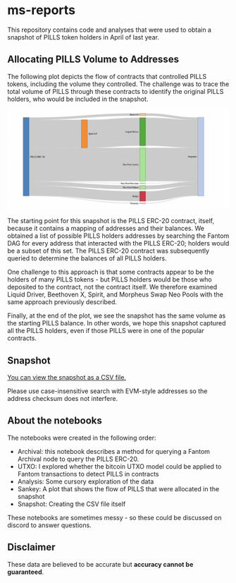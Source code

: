 # ms-reports

This repository contains code and analyses that were used to obtain a snapshot of PILLS token holders in April of last year.

## Allocating PILLS Volume to Addresses

The following plot depicts the flow of contracts that controlled PILLS tokens, including the volume they controlled.
The challenge was to trace the total volume of PILLS through these contracts to identify the original PILLS holders, who would be included in the snapshot.

![Sankey Volume Trace](pills-sankey.png)

The starting point for this snapshot is the PILLS ERC-20 contract, itself, because it contains a mapping of addresses and their balances.
We obtained a list of possible PILLS holders addresses by searching the Fantom DAG for every address that interacted with the PILLS ERC-20; holders would be a subset of this set.
The PILLS ERC-20 contract was subsequently queried to determine the balances of all PILLS holders.

One challenge to this approach is that some contracts appear to be the holders of many PILLS tokens - but PILLS holders would be those who deposited to the contract, not the contract itself.
We therefore examined Liquid Driver, Beethoven X, Spirit, and Morpheus Swap Neo Pools with the same approach previously described.

Finally, at the end of the plot, we see the snapshot has the same volume as the starting PILLS balance.
In other words, we hope this snapshot captured all the PILLS holders, even if those PILLS were in one of the popular contracts.

## Snapshot

[You can view the snapshot as a CSV file.](pills-snapshot.csv)

Please use case-insensitive search with EVM-style addresses so the address checksum does not interfere.

## About the notebooks

The notebooks were created in the following order:

- Archival: this notebook describes a method for querying a Fantom Archival node to query the PILLS ERC-20.
- UTXO: I explored whether the bitcoin UTXO model could be applied to Fantom transactions to detect PILLS in contracts
- Analysis: Some cursory exploration of the data
- Sankey: A plot that shows the flow of PILLS that were allocated in the snapshot
- Snapshot: Creating the CSV file itself

These notebooks are sometimes messy - so these could be discussed on discord to answer questions.

## Disclaimer

These data are believed to be accurate but **accuracy cannot be guaranteed**.
